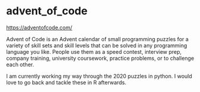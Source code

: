 # advent_of_code

https://adventofcode.com/

Advent of Code is an Advent calendar of small programming puzzles for a variety of skill sets and skill levels that can be solved in any programming language you like. People use them as a speed contest, interview prep, company training, university coursework, practice problems, or to challenge each other.

I am currently working my way through the 2020 puzzles in python. I would love to go back and tackle these in R afterwards. 